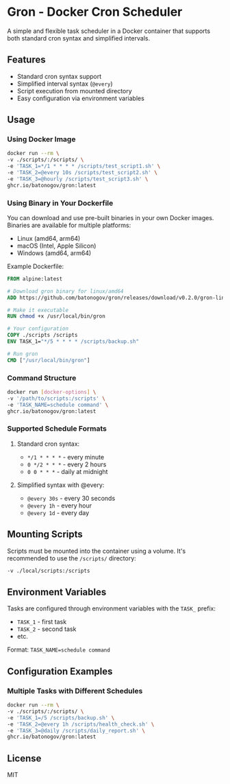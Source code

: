 # Gron - Docker Cron Scheduler

A simple and flexible task scheduler in a Docker container that supports both standard cron syntax and simplified intervals.

## Features

- Standard cron syntax support
- Simplified interval syntax (`@every`)
- Script execution from mounted directory
- Easy configuration via environment variables

## Usage

### Using Docker Image

```bash
docker run --rm \
-v ./scripts/:/scripts/ \
-e 'TASK_1=*/1 * * * * /scripts/test_script1.sh' \
-e 'TASK_2=@every 10s /scripts/test_script2.sh' \
-e 'TASK_3=@hourly /scripts/test_script3.sh' \
ghcr.io/batonogov/gron:latest
```

### Using Binary in Your Dockerfile

You can download and use pre-built binaries in your own Docker images. Binaries are available for multiple platforms:

- Linux (amd64, arm64)
- macOS (Intel, Apple Silicon)
- Windows (amd64, arm64)

Example Dockerfile:

```dockerfile
FROM alpine:latest

# Download gron binary for linux/amd64
ADD https://github.com/batonogov/gron/releases/download/v0.2.0/gron-linux-amd64 /usr/local/bin/gron

# Make it executable
RUN chmod +x /usr/local/bin/gron

# Your configuration
COPY ./scripts /scripts
ENV TASK_1="*/5 * * * * /scripts/backup.sh"

# Run gron
CMD ["/usr/local/bin/gron"]
```

### Command Structure

```bash
docker run [docker-options] \
-v '/path/to/scripts:/scripts' \
-e 'TASK_NAME=schedule command' \
ghcr.io/batonogov/gron:latest
```

### Supported Schedule Formats

1. Standard cron syntax:
   - `*/1 * * * *` - every minute
   - `0 */2 * * *` - every 2 hours
   - `0 0 * * *` - daily at midnight

2. Simplified syntax with @every:
   - `@every 30s` - every 30 seconds
   - `@every 1h` - every hour
   - `@every 1d` - every day

## Mounting Scripts

Scripts must be mounted into the container using a volume. It's recommended to use the `/scripts/` directory:

```bash
-v ./local/scripts:/scripts
```

## Environment Variables

Tasks are configured through environment variables with the `TASK_` prefix:

- `TASK_1` - first task
- `TASK_2` - second task
- etc.

Format: `TASK_NAME=schedule command`

## Configuration Examples

### Multiple Tasks with Different Schedules

```bash
docker run --rm \
-v ./scripts/:/scripts/ \
-e 'TASK_1=/5 /scripts/backup.sh' \
-e 'TASK_2=@every 1h /scripts/health_check.sh' \
-e 'TASK_3=@daily /scripts/daily_report.sh' \
ghcr.io/batonogov/gron:latest
```

## License

MIT
